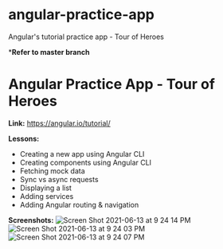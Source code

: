 # angular-practice-app
Angular's tutorial practice app - Tour of Heroes

***Refer to master branch**

# Angular Practice App - Tour of Heroes

**Link:** https://angular.io/tutorial/

**Lessons:**
- Creating a new app using Angular CLI
- Creating components using Angular CLI
- Fetching mock data
- Sync vs async requests
- Displaying a list
- Adding services
- Adding Angular routing & navigation

**Screenshots:**
![Screen Shot 2021-06-13 at 9 24 14 PM](https://user-images.githubusercontent.com/40967205/121835257-04083080-cc8e-11eb-838d-2e39b7a55453.png)
![Screen Shot 2021-06-13 at 9 24 03 PM](https://user-images.githubusercontent.com/40967205/121835262-066a8a80-cc8e-11eb-9e34-982f85b5c363.png)
![Screen Shot 2021-06-13 at 9 24 07 PM](https://user-images.githubusercontent.com/40967205/121835265-079bb780-cc8e-11eb-84fe-970b57c02772.png)


